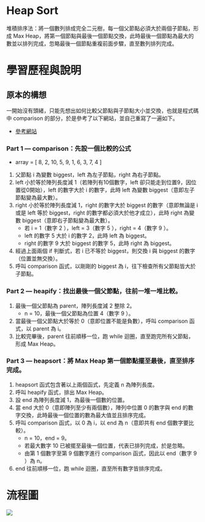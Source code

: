 # Heap Sort
堆積排序法：將一個數列排成完全二元樹，每一個父節點必須大於兩個子節點，形成 Max Heap，將第一個節點與最後一個節點交換，此時最後一個節點為最大的數並以排列完成，忽略最後一個節點重複前面步驟，直至數列排列完成。


# 學習歷程與說明
## 原本的構想
一開始沒有頭緒，只能先想出如何比較父節點與子節點大小並交換，也就是程式碼中 comparison 的部分，於是參考了以下網站，並自己重寫了一遍如下。
   * [參考網站](https://github.com/minsuk-heo/problemsolving/blob/master/sort/HeapSort.py)
### Part 1 — comparison：先設一個比較的公式
   * array = [ 8, 2, 10, 5, 9, 1, 6, 3, 7, 4 ]
1. 父節點 i 為變數 biggest，left 為左子節點，right 為右子節點。
2. left 小於等於陣列長度減 1（若陣列有10個數字，left 卻只能走到位置9，因位置從0開始），left 的數字大於 i 的數字，此時 left 為變數 biggest（意即左子節點變為最大數）。
3. right 小於等於陣列長度減 1，right 的數字大於 biggest 的數字（意即無論是 i 或是 left 等於 biggest，right 的數字都必須大於他才成立），此時 right 為變數 biggest（意即右子節點變為最大數）。
   * 若 i = 1（數字 2 ），left = 3（數字 5 ），right = 4（數字 9 ）。
   * left 的數字 5 大於 i 的數字 2，此時 left 為 biggest。
   * right 的數字 9 大於 biggest 的數字 5，此時 right 為 biggest。
4. 經過上面兩個 if 判斷式，若 i 已不等於 biggest，則交換 i 與 biggest 的數字（位置並無交換）。
5. 呼叫 comparison 函式，以剛剛的 biggest 為 i，往下檢查所有父節點皆大於子節點。
### Part 2 — heapify：找出最後一個父節點，往前一堆一堆比較。
1. 最後一個父節點為 parent，陣列長度減 2 整除 2。
   * n = 10，最後一個父節點為位置 4（數字 9 ）。
2. 當最後一個父節點大於等於 0（意即位置不能是負數），呼叫 comparison 函式，以 parent 為 i。
3. 比較完畢後，parent 往前順移一位，跑 while 迴圈，直至跑完所有父節點，形成 Max Heap。
### Part 3 — heapsort：將 Max Heap 第一個節點擺至最後，直至排序完成。
1. heapsort 函式包含著以上兩個函式，先定義 n 為陣列長度。
2. 呼叫 heapify 函式，排出 Max Heap。
3. 設 end 為陣列長度減 1，為最後一個數的位置。
4. 當 end 大於 0（意即陣列至少有兩個數），陣列中位置 0 的數字與 end 的數字交換，此時最後一個位置的數為最大值並且排序完成。
5. 呼叫 comparison 函式，以 0 為 i，以 end 為 n（意即共有 end 個數字要比較）。
   * n = 10，end = 9。
   * 若最大數字 10 已被擺至最後一個位置，代表已排列完成，於是忽略。
   * 由第 1 個數字至第 9 個數字進行 comparison 函式，因此以 end（數字 9 ）為 n。 
6. end 往前順移一位，跑 while 迴圈，直至所有數字皆排序完成。


# 流程圖
![](https://i.imgur.com/pyzzY5Q.jpg)
